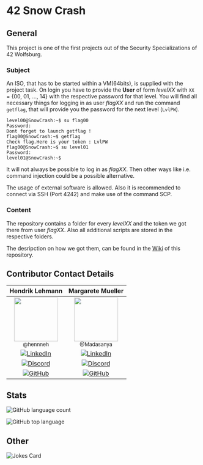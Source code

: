 # 42 Snow Crash

## General

This project is one of the first projects out of the Security Specializations of 42 Wolfsburg.

### Subject

An ISO, that has to be started within a VM(64bits), is supplied with the project task.
On login you have to provide the **User** of form _levelXX_ with `XX` = {00, 01, ..., 14} with the respective password for that level.
You will find all necessary things for logging in as user _flagXX_ and run the command `getflag`, that will provide you the password for the next level (`LvlPW`).

```shell
level00@SnowCrash:~$ su flag00
Password:
Dont forget to launch getflag !
flag00@SnowCrash:~$ getflag
Check flag.Here is your token : LvlPW
flag00@SnowCrash:~$ su level01
Password:
level01@SnowCrash:~$
```

It will not always be possible to log in as _flagXX_. Then other ways like i.e. command injection could be a possible alternative.

The usage of external software is allowed. Also it is recommended to connect via SSH (Port 4242) and make use of the command SCP.

### Content

The repository contains a folder for every _levelXX_ and the token we got there from user _flagXX_.
Also all additional scripts are stored in the respective folders.

The desripction on how we got them, can be found in the [Wiki](https://github.com/hennneh/snow-crash/wiki) of this repository.

## Contributor Contact Details


|                                                                                                                                                    Hendrik Lehmann                                                                                                                                                     |                                                                                                                                    Margarete Mueller                                                                                                                                      |
| :-----------------------------------------------------------------------------------------------------------------------------------------------------------------------------------------------------------------------------------------------------------------------------------------------------------: | :-----------------------------------------------------------------------------------------------------------------------------------------------------------------------------------------------------------------------------------------------------------------------------------: |
| [<img src="https://github.com/hennneh.png?size=115" width=115><br><sub>@hennneh</sub>](https://github.com/hennneh) | [<img src="https://github.com/Madasanya.png?size=250" width=115><br><sub>@Madasanya</sub>](https://github.com/Madasanya) |
|[![LinkedIn](https://img.shields.io/badge/-LinkedIn-0e76a8?style=plastic&logo=linkedin&logoColor=white)](https://linkedin.com/in/hendrik-Lehmann)|[![LinkedIn](https://img.shields.io/badge/LinkedIn-0e76a8?style=plastic&logo=linkedin&logoColor=white)](https://linkedin.com/in/margarete-mueller)|
|[![Discord](https://img.shields.io/badge/Discord-7289DA?style=plastic&logo=discord&logoColor=white&logoWidth=20)](https://discordapp.com/users/793196434605867038)|[![Discord](https://img.shields.io/badge/Discord-7289DA?style=plastic&logo=discord&logoColor=white&logoWidth=20)](https://discordapp.com/users/793196434605867038)|
|[![GitHub](https://img.shields.io/badge/GitHub-%23121011.svg?style=plastic&logo=GitHub&logoColor=white&logoWidth=25)](https://github.com/hennneh)|[![GitHub](https://img.shields.io/badge/GitHub-%23121011.svg?style=plastic&logo=GitHub&logoColor=white&logoWidth=25)](https://github.com/Madasanya)|

## Stats

![GitHub language count](https://img.shields.io/github/languages/count/hennneh/snow-crash?style=plastic)

![GitHub top language](https://img.shields.io/github/languages/top/hennneh/snow-crash?style=plastic)

## Other

![Jokes Card](https://readme-jokes.vercel.app/api?theme=solidBlue&bgColor=00000000)
